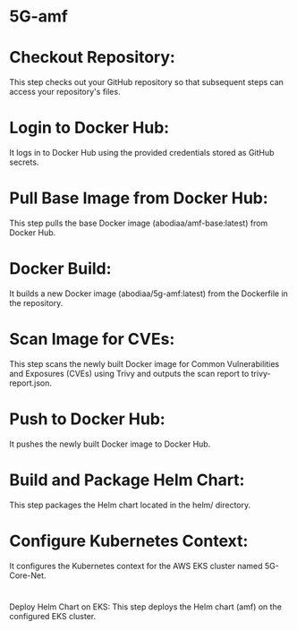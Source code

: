# 5G-amf
# Checkout Repository: 
This step checks out your GitHub repository so that subsequent steps can access your repository's files.

# Login to Docker Hub: 
It logs in to Docker Hub using the provided credentials stored as GitHub secrets.

# Pull Base Image from Docker Hub: 

This step pulls the base Docker image (abodiaa/amf-base:latest) from Docker Hub.

# Docker Build: 
It builds a new Docker image (abodiaa/5g-amf:latest) from the Dockerfile in the repository.

# Scan Image for CVEs: 
This step scans the newly built Docker image for Common Vulnerabilities and Exposures (CVEs) using Trivy and outputs the scan report to trivy-report.json.

# Push to Docker Hub: 
It pushes the newly built Docker image to Docker Hub.

# Build and Package Helm Chart: 
This step packages the Helm chart located in the helm/ directory.

# Configure Kubernetes Context: 
It configures the Kubernetes context for the AWS EKS cluster named 5G-Core-Net.

#
Deploy Helm Chart on EKS: 
This step deploys the Helm chart (amf) on the configured EKS cluster.
